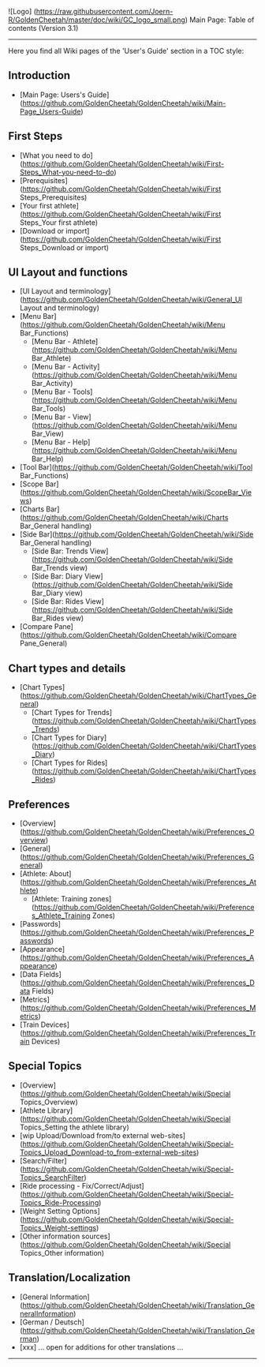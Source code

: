 ![Logo] (https://raw.githubusercontent.com/Joern-R/GoldenCheetah/master/doc/wiki/GC_logo_small.png) Main Page: Table of contents (Version 3.1)
***
Here you find all Wiki pages of the 'User's Guide' section in a TOC style:

## Introduction

* [Main Page: Users's Guide] (https://github.com/GoldenCheetah/GoldenCheetah/wiki/Main-Page_Users-Guide)

## First Steps

* [What you need to do] (https://github.com/GoldenCheetah/GoldenCheetah/wiki/First-Steps_What-you-need-to-do)
* [Prerequisites] (https://github.com/GoldenCheetah/GoldenCheetah/wiki/First Steps_Prerequisites)
* [Your first athlete] (https://github.com/GoldenCheetah/GoldenCheetah/wiki/First Steps_Your first athlete) 
* [Download or import] (https://github.com/GoldenCheetah/GoldenCheetah/wiki/First Steps_Download or import) 


## UI Layout and functions

* [UI Layout and terminology] (https://github.com/GoldenCheetah/GoldenCheetah/wiki/General_UI Layout and terminology)
* [Menu Bar] (https://github.com/GoldenCheetah/GoldenCheetah/wiki/Menu Bar_Functions)
  * [Menu Bar - Athlete] (https://github.com/GoldenCheetah/GoldenCheetah/wiki/Menu Bar_Athlete)
  * [Menu Bar - Activity] (https://github.com/GoldenCheetah/GoldenCheetah/wiki/Menu Bar_Activity)
  * [Menu Bar - Tools] (https://github.com/GoldenCheetah/GoldenCheetah/wiki/Menu Bar_Tools)
  * [Menu Bar - View] (https://github.com/GoldenCheetah/GoldenCheetah/wiki/Menu Bar_View)
  * [Menu Bar - Help] (https://github.com/GoldenCheetah/GoldenCheetah/wiki/Menu Bar_Help)
* [Tool Bar](https://github.com/GoldenCheetah/GoldenCheetah/wiki/Tool Bar_Functions)
* [Scope Bar] (https://github.com/GoldenCheetah/GoldenCheetah/wiki/ScopeBar_Views)
* [Charts Bar](https://github.com/GoldenCheetah/GoldenCheetah/wiki/Charts Bar_General handling)
* [Side Bar](https://github.com/GoldenCheetah/GoldenCheetah/wiki/Side Bar_General handling)
  * [Side Bar: Trends View](https://github.com/GoldenCheetah/GoldenCheetah/wiki/Side Bar_Trends view)
  * [Side Bar: Diary View](https://github.com/GoldenCheetah/GoldenCheetah/wiki/Side Bar_Diary view)
  * [Side Bar: Rides View](https://github.com/GoldenCheetah/GoldenCheetah/wiki/Side Bar_Rides view)
* [Compare Pane](https://github.com/GoldenCheetah/GoldenCheetah/wiki/Compare Pane_General)

## Chart types and details

* [Chart Types] (https://github.com/GoldenCheetah/GoldenCheetah/wiki/ChartTypes_General)
  * [Chart Types for Trends] (https://github.com/GoldenCheetah/GoldenCheetah/wiki/ChartTypes_Trends)
  * [Chart Types for Diary] (https://github.com/GoldenCheetah/GoldenCheetah/wiki/ChartTypes_Diary)
  * [Chart Types for Rides] (https://github.com/GoldenCheetah/GoldenCheetah/wiki/ChartTypes_Rides)

## Preferences

* [Overview] (https://github.com/GoldenCheetah/GoldenCheetah/wiki/Preferences_Overview)
* [General] (https://github.com/GoldenCheetah/GoldenCheetah/wiki/Preferences_General)
* [Athlete: About] (https://github.com/GoldenCheetah/GoldenCheetah/wiki/Preferences_Athlete)
  * [Athlete: Training zones] (https://github.com/GoldenCheetah/GoldenCheetah/wiki/Preferences_Athlete_Training Zones)
* [Passwords] (https://github.com/GoldenCheetah/GoldenCheetah/wiki/Preferences_Passwords)
* [Appearance] (https://github.com/GoldenCheetah/GoldenCheetah/wiki/Preferences_Appearance)
* [Data Fields] (https://github.com/GoldenCheetah/GoldenCheetah/wiki/Preferences_Data Fields)
* [Metrics] (https://github.com/GoldenCheetah/GoldenCheetah/wiki/Preferences_Metrics)
* [Train Devices] (https://github.com/GoldenCheetah/GoldenCheetah/wiki/Preferences_Train Devices)

## Special Topics

* [Overview] (https://github.com/GoldenCheetah/GoldenCheetah/wiki/Special Topics_Overview)
* [Athlete Library] (https://github.com/GoldenCheetah/GoldenCheetah/wiki/Special Topics_Setting the athlete library)
* [wip Upload/Download from/to external web-sites] (https://github.com/GoldenCheetah/GoldenCheetah/wiki/Special-Topics_Upload_Download-to_from-external-web-sites)
* [Search/Filter] (https://github.com/GoldenCheetah/GoldenCheetah/wiki/Special-Topics_SearchFilter)
* [Ride processing - Fix/Correct/Adjust] (https://github.com/GoldenCheetah/GoldenCheetah/wiki/Special-Topics_Ride-Processing)
* [Weight Setting Options] (https://github.com/GoldenCheetah/GoldenCheetah/wiki/Special-Topics_Weight-settings)
* [Other information sources] (https://github.com/GoldenCheetah/GoldenCheetah/wiki/Special Topics_Other information)

## Translation/Localization

* [General Information] (https://github.com/GoldenCheetah/GoldenCheetah/wiki/Translation_GeneralInformation)
* [German / Deutsch] (https://github.com/GoldenCheetah/GoldenCheetah/wiki/Translation_German)
* [xxx] ... open for additions for other translations ...

***
